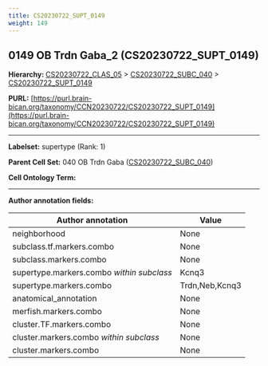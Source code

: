 ```yaml
---
title: CS20230722_SUPT_0149
weight: 149
---
```

## 0149 OB Trdn Gaba_2 (CS20230722_SUPT_0149)
<b>Hierarchy: </b>
[CS20230722_CLAS_05](../CS20230722_CLAS_05) >
[CS20230722_SUBC_040](../CS20230722_SUBC_040) >
[CS20230722_SUPT_0149](../CS20230722_SUPT_0149)

**PURL:** [https://purl.brain-bican.org/taxonomy/CCN20230722/CS20230722_SUPT_0149](https://purl.brain-bican.org/taxonomy/CCN20230722/CS20230722_SUPT_0149)

---


**Labelset:** supertype (Rank: 1)

**Parent Cell Set:** 040 OB Trdn Gaba ([CS20230722_SUBC_040](../CS20230722_SUBC_040))



**Cell Ontology Term:** 

[MARKER GENES.]: #


---

[TRANSFERRED ANNOTATIONS.]: #


[AUTHOR ANNOTATION FIELDS.]: #


**Author annotation fields:**

| Author annotation | Value |
|-------------------|-------|
|neighborhood|None|
|subclass.tf.markers.combo|None|
|subclass.markers.combo|None|
|supertype.markers.combo _within subclass_|Kcnq3|
|supertype.markers.combo|Trdn,Neb,Kcnq3|
|anatomical_annotation|None|
|merfish.markers.combo|None|
|cluster.TF.markers.combo|None|
|cluster.markers.combo _within subclass_|None|
|cluster.markers.combo|None|
